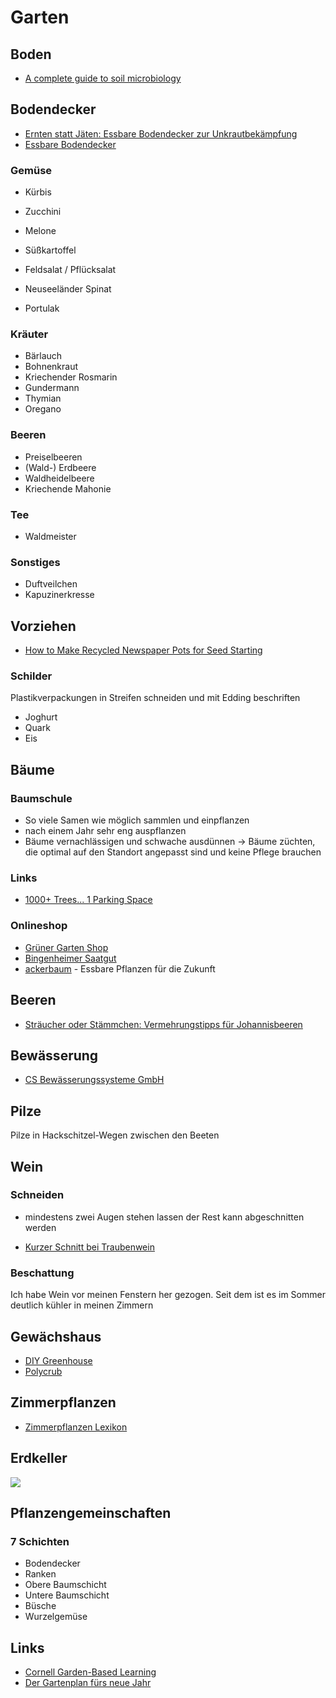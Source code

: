 # Garten

## Boden

- [A complete guide to soil microbiology](https://www.youtube.com/watch?v=LO-ostC1q-4)

## Bodendecker

- [Ernten statt Jäten: Essbare Bodendecker zur Unkrautbekämpfung](https://www.smarticular.net/ernten-statt-jaeten-essbare-bodendecker-zur-unkrautbekaempfung/)
- [Essbare Bodendecker](https://www.plantura.garden/gruenes-leben/essbare-bodendecker-die-top-10-fuer-ihren-garten)

### Gemüse

- Kürbis
- Zucchini
- Melone
- Süßkartoffel

- Feldsalat / Pflücksalat
- Neuseeländer Spinat
- Portulak

### Kräuter

- Bärlauch
- Bohnenkraut
- Kriechender Rosmarin
- Gundermann
- Thymian
- Oregano

### Beeren

- Preiselbeeren
- (Wald-) Erdbeere
- Waldheidelbeere
- Kriechende Mahonie

### Tee

- Waldmeister

### Sonstiges

- Duftveilchen
- Kapuzinerkresse

## Vorziehen

- [How to Make Recycled Newspaper Pots for Seed Starting](https://www.gardenbetty.com/how-to-make-recycled-newspaper-pots-for-seed-starting/)

### Schilder

Plastikverpackungen in Streifen schneiden und mit Edding beschriften

- Joghurt
- Quark
- Eis

## Bäume

### Baumschule

- So viele Samen wie möglich sammlen und einpflanzen
- nach einem Jahr sehr eng auspflanzen
- Bäume vernachlässigen und schwache ausdünnen
-> Bäume züchten, die optimal auf den Standort angepasst sind und keine Pflege brauchen

### Links

- [1000+ Trees... 1 Parking Space](https://www.youtube.com/watch?v=sO5ETzQqttg&t=340s)

### Onlineshop

- [Grüner Garten Shop](https://www.gruener-garten-shop.de/)
- [Bingenheimer Saatgut](https://www.bingenheimersaatgut.de/)
- [ackerbaum](https://www.ackerbaum.de/) - Essbare Pflanzen für die Zukunft

## Beeren

- [Sträucher oder Stämmchen: Vermehrungstipps für Johannisbeeren ](https://www.mein-schoener-garten.de/gartenpraxis/nutzgaerten/johannisbeeren-vermehren-32521)

## Bewässerung

- [CS Bewässerungssysteme GmbH](https://cs-wss.com)

## Pilze

Pilze in Hackschitzel-Wegen zwischen den Beeten

## Wein

### Schneiden

- mindestens zwei Augen stehen lassen der Rest kann abgeschnitten werden

- [Kurzer Schnitt bei Traubenwein](https://www.fassadengruen.de/uw/weinreben/uw/rebschnitt/uw/traubenwein/traubenwein.html)

### Beschattung

Ich habe Wein vor meinen Fenstern her gezogen. Seit dem ist es im Sommer deutlich kühler in meinen Zimmern

## Gewächshaus

- [DIY Greenhouse](https://www.ana-white.com/woodworking-projects/diy-greenhouse)
- [Polycrub](https://www.polycrub.co.uk/)

## Zimmerpflanzen

- [Zimmerpflanzen Lexikon](https://www.123zimmerpflanzen.de/pflege/lexikon)

## Erdkeller

![](https://i.pinimg.com/originals/76/39/f4/7639f4738009c13b23586ccfd4205e7e.jpg)

## Pflanzengemeinschaften

### 7 Schichten

- Bodendecker
- Ranken
- Obere Baumschicht
- Untere Baumschicht
- Büsche
- Wurzelgemüse

## Links

- [Cornell Garden-Based Learning](https://gardening.cals.cornell.edu/)
- [Der Gartenplan fürs neue Jahr](https://eatsmarter.de/blogs/gruene-beete/der-gartenplan-fuers-neue-jahr)